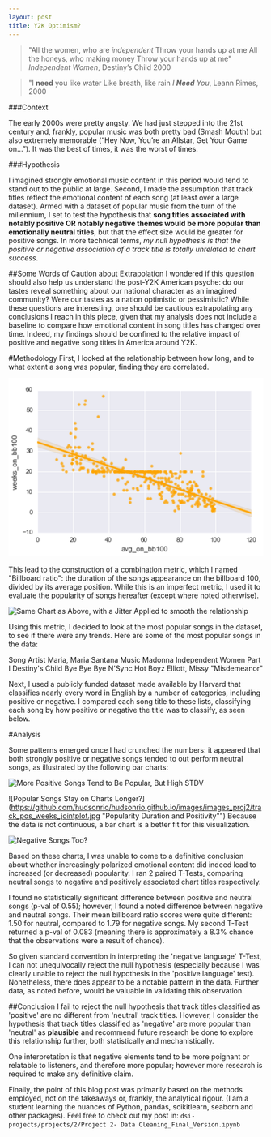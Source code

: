 ```yaml
---
layout: post
title: Y2K Optimism?
---
```



>"All the women, who are *independent*
>Throw your hands up at me
>All the honeys, who making money
>Throw your hands up at me"
_*Independent* Women_, Destiny’s Child 2000

>"I **need** you like water
>Like breath, like rain
_I **Need** You_, Leann Rimes, 2000

###Context

The early 2000s were pretty angsty. We had just stepped into the 21st century and, frankly, popular music was both pretty bad (Smash Mouth) but also extremely memorable (“Hey Now, You’re an Allstar, Get Your Game on…”). It was the best of times, it was the worst of times.

###Hypothesis

I imagined strongly emotional music content in this period would tend to stand out to the public at large. Second, I made the assumption that track titles reflect the emotional content of each song (at least over a large dataset). Armed with a dataset of popular music from the turn of the millennium, I set to test the hypothesis that **song titles associated with notably positive OR notably negative themes would be more popular than emotionally neutral titles**, but that the effect size would be greater for positive songs. In more technical terms, _my null hypothesis is that the positive or negative association of a track title is totally unrelated to chart success_.

##Some Words of Caution about Extrapolation
I wondered if this question should also help us understand the post-Y2K American psyche: do our tastes reveal something about our national character as an imagined community? Were our tastes as a nation optimistic or pessimistic? While these questions are interesting, one should be cautious extrapolating any conclusions I reach in this piece, given that my analysis does not include a baseline to compare how emotional content in song titles has changed over time. Indeed, my findings should be confined to the relative impact of positive and negative song titles in America around Y2K.

#Methodology
First, I looked at the relationship between how long, and to what extent a song was popular, finding they are correlated.

![Chart Showing Association Between Duration and Magnitude of Popularity](https://github.com/hudsonrio/hudsonrio.github.io/blob/master/images/images_proj2/avgbb_weeks.jpg "Popularity Duration and Magnitude")

This lead to the construction of  a combination metric, which I named "Billboard ratio": the duration of the songs appearance on the billboard 100, divided by its average position. While this is an imperfect metric, I used it to evaluate the popularity of songs hereafter (except where noted otherwise).

![Same Chart as Above, with a Jitter Applied to smooth the relationship](https://github.com/hudsonrio/hudsonrio.github.io/images/images_proj2/avgbb_weeks_jitter.jpg "Popularity Duration and Magnitude (jittered)")

Using this metric, I decided to look at the most popular songs in the dataset, to see if there were any trends. Here are some of the most popular songs in the data:

Song                                                                          Artist
Maria, Maria                          Santana
Music                                 Madonna
Independent Women Part I              Destiny's Child
Bye Bye Bye                           N'Sync
Hot Boyz                              Elliott, Missy "Misdemeanor"

Next, I used a publicly funded dataset made available by Harvard that classifies nearly every word in English by a number of categories, including positive or negative.  I compared each song title to these lists, classifying each song by how positive or negative the title was to classify, as seen below.

#Analysis

Some patterns emerged once I had crunched the numbers: it appeared that both strongly positive or negative songs tended to out perform neutral songs, as illustrated by the following bar charts:

![More Positive Songs Tend to Be Popular, But High STDV](https://github.com/hudsonrio/hudsonrio.github.io/blob/master/images/images_proj2/avgbb_weeks.jpgtrackpos_weeksbb_bar.jpg "Positivity and Popularity")


![Popular Songs Stay on Charts Longer?](https://github.com/hudsonrio/hudsonrio.github.io/images/images_proj2/track_pos_weeks_jointplot.jpg "Popularity Duration and Positivity"")
Because the data is not continuous, a bar chart is a better fit for this visualization.

![Negative Songs Too?](https://github.com/hudsonrio/hudsonrio.github.io/images/images_proj2/trackpos_weeksbb_bar.jpg "Negativity and Popularity")

Based on these charts, I was unable to come to a definitive conclusion about whether increasingly polarized emotional content did indeed lead to increased (or decreased) popularity. I ran 2 paired T-Tests, comparing neutral songs to negative and positively associated chart titles respectively.

I found no statistically significant difference between positive and neutral songs (p-val of 0.55); however, I found a noted difference between negative and neutral songs. Their mean billboard ratio scores were quite different: 1.50 for neutral, compared to 1.79 for negative songs. My second T-Test returned a p-val of 0.083 (meaning there is approximately a 8.3% chance that the observations were a result of chance).  

So given standard convention in interpreting the 'negative language' T-Test, I can not unequivocally reject the null hypothesis (especially because I was clearly unable to reject the null hypothesis in the 'positive language' test). Nonetheless,  there does appear to be a notable pattern in the data. Further data, as noted before, would be valuable in validating this observation.

##Conclusion
I fail to reject the null hypothesis that track titles classified as 'positive' are no different from 'neutral' track titles. However, I consider the hypothesis that track titles classified as 'negative' are more popular than 'neutral' as **plausible** and recommend future research be done to explore this relationship further, both statistically and mechanistically.

One interpretation is that negative elements tend to be more poignant or relatable to listeners, and therefore more popular; however more research is required to make any definitive claim.

Finally, the point of this blog post was primarily based on the methods employed, not on the takeaways or, frankly, the analytical rigour. (I am a student learning the nuances of Python, pandas, scikitlearn, seaborn and other packages). Feel free to check out my post in: `dsi-projects/projects/2/Project 2- Data Cleaning_Final_Version.ipynb`
